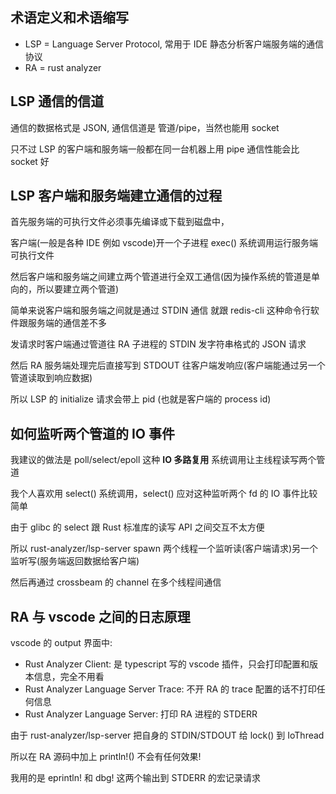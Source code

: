 ## 术语定义和术语缩写

- LSP = Language Server Protocol, 常用于 IDE 静态分析客户端服务端的通信协议
- RA = rust analyzer

## LSP 通信的信道

通信的数据格式是 JSON, 通信信道是 管道/pipe，当然也能用 socket

只不过 LSP 的客户端和服务端一般都在同一台机器上用 pipe 通信性能会比 socket 好

## LSP 客户端和服务端建立通信的过程

首先服务端的可执行文件必须事先编译或下载到磁盘中，

客户端(一般是各种 IDE 例如 vscode)开一个子进程 exec() 系统调用运行服务端可执行文件

然后客户端和服务端之间建立两个管道进行全双工通信(因为操作系统的管道是单向的，所以要建立两个管道)

简单来说客户端和服务端之间就是通过 STDIN 通信 就跟 redis-cli 这种命令行软件跟服务端的通信差不多

发请求时客户端通过管道往 RA 子进程的 STDIN 发字符串格式的 JSON 请求

然后 RA 服务端处理完后直接写到 STDOUT 往客户端发响应(客户端能通过另一个管道读取到响应数据)

所以 LSP 的 initialize 请求会带上 pid (也就是客户端的 process id)

## 如何监听两个管道的 IO 事件

我建议的做法是 poll/select/epoll 这种 **IO 多路复用** 系统调用让主线程读写两个管道

我个人喜欢用 select() 系统调用，select() 应对这种监听两个 fd 的 IO 事件比较简单

由于 glibc 的 select 跟 Rust 标准库的读写 API 之间交互不太方便

所以 rust-analyzer/lsp-server spawn 两个线程一个监听读(客户端请求)另一个监听写(服务端返回数据给客户端)

然后再通过 crossbeam 的 channel 在多个线程间通信

## RA 与 vscode 之间的日志原理

vscode 的 output 界面中:
- Rust Analyzer Client: 是 typescript 写的 vscode 插件，只会打印配置和版本信息，完全不用看
- Rust Analyzer Language Server Trace: 不开 RA 的 trace 配置的话不打印任何信息
- Rust Analyzer Language Server: 打印 RA 进程的 STDERR

由于 rust-analyzer/lsp-server 把自身的 STDIN/STDOUT 给 lock() 到 IoThread

所以在 RA 源码中加上 println!() 不会有任何效果!

我用的是 eprintln! 和 dbg! 这两个输出到 STDERR 的宏记录请求


